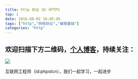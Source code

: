 ```yaml
---
title: http 协议（6）HTTPS
top: 1
date: 2016-08-02 16:05:05
tags: ["http","网络协议","编程基础"]
categories: "http"
---
```


## 欢迎扫描下方二维码，[个人博客](https://www.phpst.cn)，持续关注：

![](https://ww1.sinaimg.cn/large/a616b9a4gy1g4xzv954a4j20760763yo.jpg)

互联网工程师（id:phpstcn），我们一起学习，一起进步
